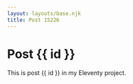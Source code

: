 ```yaml
---
layout: layouts/base.njk
title: Post 15226
---
```


# Post {{ id }}

This is post {{ id }} in my Eleventy project.
